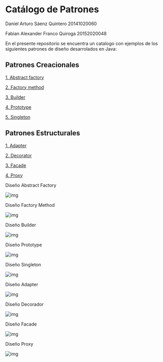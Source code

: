 # Catálogo de Patrones

Daniel Arturo Sáenz Quintero 20141020060

Fabian Alexander Franco Quiroga 20152020048

En el presente repositorio se encuentra un catalogo con ejemplos de los siguientes patrones de diseño desarrolados en Java:
    
## Patrones Creacionales
    
   [1. Abstract factory](https://github.com/DanZaky/PatronesDocumentacion/blob/master/CatalogoPatrones/Documentacion/README_AbstractFactory.md)
   
   [2. Factory method](https://github.com/DanZaky/PatronesDocumentacion/tree/master/CatalogoPatrones/src/patronfactorymethod)
   
   [3. Builder](https://github.com/DanZaky/PatronesDocumentacion/tree/master/CatalogoPatrones/src/patronbuilder)
   
   [4. Prototype](https://github.com/DanZaky/PatronesDocumentacion/tree/master/CatalogoPatrones/src/patronprototype)
   
   [5. Singleton](https://github.com/DanZaky/PatronesDocumentacion/tree/master/CatalogoPatrones/src/patronsingleton)
    
## Patrones Estructurales
    
   [1. Adapter](https://github.com/DanZaky/PatronesDocumentacion/tree/master/CatalogoPatrones/src/patronadapter)
   
   [2. Decorator](https://github.com/DanZaky/PatronesDocumentacion/tree/master/CatalogoPatrones/src/patrondecorador)
   
   [3. Facade](https://github.com/DanZaky/PatronesDocumentacion/tree/master/CatalogoPatrones/src/patronfachada)
   
   [4. Proxy](https://github.com/DanZaky/PatronesDocumentacion/tree/master/CatalogoPatrones/src/patronproxy)

Diseño Abstract Factory

![img](https://github.com/DanZaky/PatronesDocumentacion/blob/master/CatalogoPatrones/img/Dise%C3%B1oAbstractFactory.png)

Diseño Factory Method 

![img](https://github.com/DanZaky/PatronesDocumentacion/blob/master/CatalogoPatrones/img/Dise%C3%B1oFactoryMethod.png)

Diseño Builder 

![img](https://github.com/DanZaky/PatronesDocumentacion/blob/master/CatalogoPatrones/img/Dise%C3%B1oBuilder.png)

Diseño Prototype 

![img](https://github.com/DanZaky/PatronesDocumentacion/blob/master/CatalogoPatrones/img/Dise%C3%B1oPrototype.png)

Diseño Singleton

![img](https://github.com/DanZaky/PatronesDocumentacion/blob/master/CatalogoPatrones/img/Dise%C3%B1oSingleton.png)

Diseño Adapter 

![img](https://github.com/DanZaky/PatronesDocumentacion/blob/master/CatalogoPatrones/img/Dise%C3%B1oAdapter.png)

Diseño Decorador

![img](https://github.com/DanZaky/PatronesDocumentacion/blob/master/CatalogoPatrones/img/Dise%C3%B1oDecorador.png)

Diseño Facade

![img](https://github.com/DanZaky/PatronesDocumentacion/blob/master/CatalogoPatrones/img/Dise%C3%B1oFacade.png)
  
 Diseño Proxy 
 
![img](https://github.com/DanZaky/PatronesDocumentacion/blob/master/CatalogoPatrones/img/Dise%C3%B1oProxy.png)
